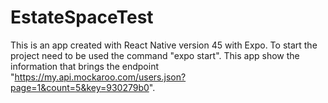 # EstateSpaceTest

This is an app created with React Native version 45 with Expo.
To start the project need to be used the command "expo start".
This app show the information that brings the endpoint  "https://my.api.mockaroo.com/users.json?page=1&count=5&key=930279b0".
